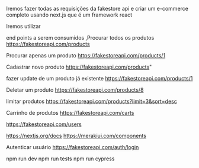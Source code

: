 Iremos fazer todas as requisições da fakestore api e criar um e-commerce completo usando next.js que é um framework react

Iremos utilizar  

end points a serem consumidos
,Procurar todos os produtos
https://fakestoreapi.com/products

Procurar apenas um produto
https://fakestoreapi.com/products/1

Cadastrar novo produto
https://fakestoreapi.com/products"

fazer update de um produto já existente
https://fakestoreapi.com/products/1

Deletar um produto
https://fakestoreapi.com/products/8

limitar produtos
https://fakestoreapi.com/products?limit=3&sort=desc

Carrinho de produtos
https://fakestoreapi.com/carts

https://fakestoreapi.com/users

https://nextjs.org/docs
https://merakiui.com/components

Autenticar usuário
https://fakestoreapi.com/auth/login

npm run dev
npm run tests
npm run cypress
